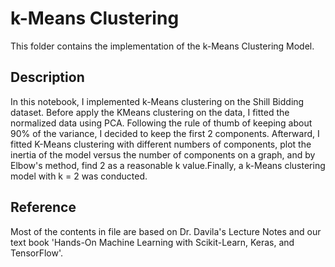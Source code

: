 # k-Means Clustering 
This folder contains the implementation of the k-Means Clustering Model.

## Description
In this notebook, I implemented k-Means clustering on the Shill Bidding dataset. Before apply the KMeans clustering on the data, I fitted the normalized data using PCA. Following the rule of thumb of keeping about 90% of the variance, I decided to keep the first 2 components. Afterward, I fitted K-Means clustering with different numbers of components, plot the inertia of the model versus the number of components on a graph, and by Elbow's method, find 2 as a reasonable k value.Finally, a k-Means clustering model with k = 2 was conducted. 

## Reference
Most of the contents in file are based on Dr. Davila's Lecture Notes and our text book 'Hands-On Machine Learning with Scikit-Learn, Keras, and TensorFlow'.